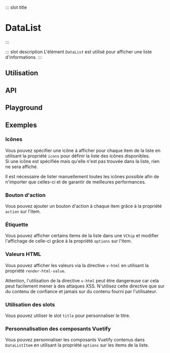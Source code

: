::: slot title
# DataList
:::

::: slot description
L'élément `DataList` est utilisé pour afficher une liste d'informations.
:::

## Utilisation

<DocExample
  eager
  file="composants/data-list/examples/data-list"
/>

## API

<DocApi
  :value="['DataList', 'DataListItem', 'DataListLoading']"
  :api="{
    DataList: {
      props: [
        {
          name: 'items',
          type: 'DataListItem[]',
          required: true,
          description: 'La liste des items à afficher.',
          example: '{\n	key: string;\n	value?: string;\n	action?: string;\n	chip?: boolean;\n	icon?: string;\n	options?: Options;\n}'
        },
        {
          name: 'icons',
          type: 'DataListIcons',
          default: 'undefined',
          description: 'La liste des différentes icônes disponibles pour les items.',
          example: '{\n	[iconName: string]: string;\n}'
        },
        {
          name: 'list-title',
          type: 'string',
          default: 'undefined',
          description: 'Le titre de la liste.'
        },
        {
          name: 'title-class',
          type: 'string',
          default: '\'mb-3 headline\'',
          description: 'Les classes à appliquer sur le titre de la liste.'
        },
        {
          name: 'row',
          type: 'boolean',
          default: 'false',
          description: 'Affiche les items de la liste horizontalement.'
        },
        {
          name: 'flex',
          type: 'boolean',
          default: 'false',
          description: 'Affiche les items en ligne avec passage à la ligne lorsqu\'il n\'y a plus de place disponible.'
        },
        {
          name: 'placeholder',
          type: 'string',
          default: '\'…\'',
          description: 'Le texte à afficher lorsqu\'il n\'y a pas de valeur.'
        },
        {
          name: 'min-width',
          type: 'string',
          default: 'undefined',
          description: 'La largeur minimum du composant.'
        },
        {
          name: 'item-width',
          type: 'string',
          default: '\'200px\'',
          description: 'La largeur de chaque item.'
        },
        {
          name: 'loading',
          type: 'boolean',
          default: 'false',
          description: 'Affiche un état de chargement.'
        },
        {
          name: 'items-number-loading',
          type: 'number',
          default: '1',
          description: 'Le nombre d\'items à afficher lors du chargement.'
        },
        {
          name: 'heading-loading',
          type: 'boolean',
          default: 'false',
          description: 'Affiche un squelette pour le titre pendant le chargement.'
        },
        {
          name: 'render-html-value',
          default: 'false',
          type: 'boolean',
          description: 'Utilise `v-html` pour afficher les valeurs.'
        }
      ],
      slots: [
        {
          name: 'title',
          description: 'Slot pour remplacer le titre par défaut.'
        }
      ],
      events: [
        {
          name: 'click:item-action',
          description: 'Événement émis lorsque l\'utilisateur clique sur le bouton d\'action d\'un item.',
          value: 'itemIndex: number'
        }
      ]
    },
    DataListItem: {
      props: [
        {
          name: 'label',
          type: 'string',
          required: true,
          description: 'Le label de la valeur.'
        },
        {
          name: 'value',
          type: 'string',
          default: 'undefined',
          description: 'La valeur à afficher.'
        },
        {
          name: 'action',
          type: 'string',
          default: 'undefined',
          description: 'Le label du bouton action à afficher.'
        },
        {
          name: 'placeholder',
          type: 'string',
          default: '\'…\'',
          description: 'Le texte à afficher lorsqu\'il n\'y a pas de valeur.'
        },
        {
          name: 'chip',
          type: 'boolean',
          default: 'false',
          description: 'Affiche la valeur dans une `VChip`.'
        },
        {
          name: 'icon',
          type: 'string',
          default: 'undefined',
          description: 'Le nom de l\'icône à afficher.'
        },
        {
          name: 'render-html-value',
          type: 'boolean',
          default: 'false',
          description: 'Utilise `v-html` pour afficher les valeurs.'
        },
        {
          name: 'vuetify-options',
          type: 'Options',
          default: 'undefined',
          description: 'Personnalisation des composants Vuetify en utilisant la directive `customizable`.',
          options: '{\n	layout: `VLayout`,\n	icon: `VIcon`,\n	chip: `VChip`,\n	actionBtn: `VBtn`\n}'
        }
      ],
      slots: [
        {
          name: 'icon',
          description: 'Slot pour remplacer l\'icône.'
        },
        {
          name: 'value',
          description: 'Slot pour remplacer le contenu de l\'item.'
        },
        {
          name: 'action',
          description: 'Slot pour remplacer le contenu de l\'action.'
        }
      ],
      events: [
        {
          name: 'click:action',
          description: 'Événement émis lorsque l\'utilisateur clique sur le bouton d\'action.'
        }
      ]
    },
    DataListLoading: {
      props: [
        {
          name: 'itemsNumber',
          type: 'number',
          default: '1',
          description: 'Le nombre d\'items à afficher pendant le chargement.'
        },
        {
          name: 'heading',
          type: 'boolean',
          default: 'false',
          description: 'Affiche un squelette pour le titre pendant le chargement.'
        },
        {
          name: 'row',
          type: 'boolean',
          default: 'false',
          description: 'Affiche les items de la liste horizontalement.'
        },
        {
          name: 'flex',
          type: 'boolean',
          default: 'false',
          description: 'Affiche les items en ligne avec passage à la ligne lorsqu\'il n\'y a plus de place disponible.'
        },
        {
          name: 'width',
          type: 'string',
          default: '\'200px\'',
          description: 'La largeur de chaque item.'
        }
      ]
    }
  }"
/>

## Playground

<DocExample
  file="composants/data-list/examples/data-list-playground"
  hide-code-block
/>

## Exemples

### Icônes

Vous pouvez spécifier une icône à afficher pour chaque item de la liste en utilisant la propriété `icons` pour définir la liste des icônes disponibles.<br>
Si une icône est spécifiée mais qu'elle n'est pas trouvée dans la liste, rien ne sera affiché.

<DocInfo>

Il est nécessaire de lister manuellement toutes les icônes possible afin de n'importer que celles-ci et de garantir de meilleures performances.

</DocInfo>

<DocExample file="composants/data-list/examples/data-list-icons" />

### Bouton d'action

Vous pouvez ajouter un bouton d'action à chaque item grâce à la propriété `action` sur l'item.

<DocExample file="composants/data-list/examples/data-list-action" />

### Étiquette

Vous pouvez afficher certains items de la liste dans une `VChip` et modifier l'affichage de celle-ci grâce à la propriété `options` sur l'item.

<DocExample file="composants/data-list/examples/data-list-chip" />

### Valeurs HTML

Vous pouvez afficher les valeurs via la directive `v-html` en utilisant la propriété `render-html-value`.

<DocInfo color="orange">

Attention, l'utilisation de la directive `v-html` peut être dangereuse car cela peut facilement mener à des attaques XSS. N'utilisez cette directive que sur du contenu de confiance et jamais sur du contenu fourni par l'utilisateur.

</DocInfo>

<DocExample file="composants/data-list/examples/data-list-html-value" />

### Utilisation des slots

Vous pouvez utiliser le slot `title` pour personnaliser le titre.

<DocExample file="composants/data-list/examples/data-list-slot" />

### Personnalisation des composants Vuetify

Vous pouvez personnaliser les composants Vuetify contenus dans `DataListItem` en utilisant la propriété `options` sur les items de la liste.

<DocExample file="composants/data-list/examples/data-list-options" />

